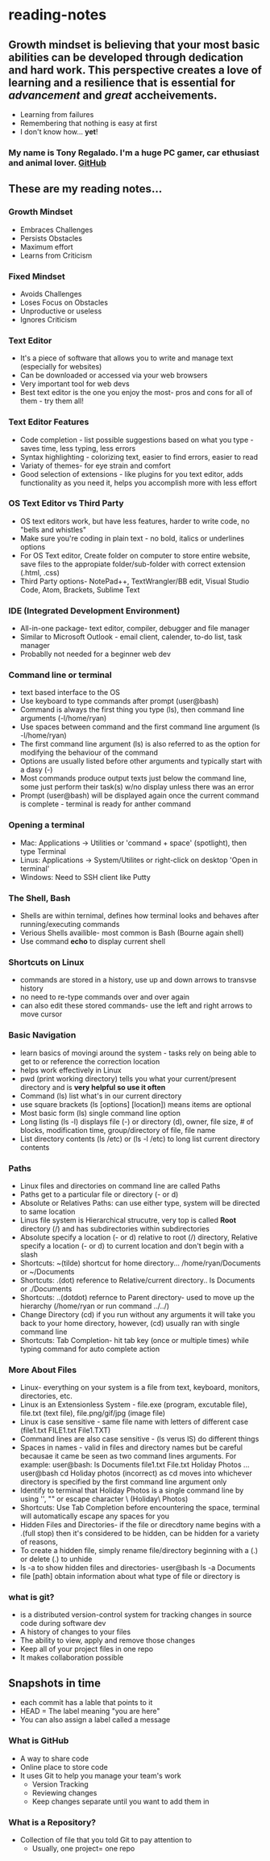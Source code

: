 # reading-notes


## Growth mindset is believing that your most basic abilities can be developed through dedication and hard work. This perspective creates a love of learning and a resilience that is essential for *advancement* and *great* accheivements. 

- Learning from failures
- Remembering that nothing is easy at first
- I don't know how... **yet**!

### My name is Tony Regalado. I'm a huge PC gamer, car ethusiast and animal lover. [GitHub](https://github.com/Edward-Regalado)

## These are my reading notes...

### Growth Mindset      
* Embraces Challenges   
* Persists Obstacles     
* Maximum effort      
* Learns from Criticism 

### Fixed Mindset
* Avoids Challenges 
* Loses Focus on Obstacles
* Unproductive or useless
* Ignores Criticism

### Text Editor 
* It's a piece of software that allows you to write and manage text (especially for websites)
* Can be downloaded or accessed via your web browsers
* Very important tool for web devs
* Best text editor is the one you enjoy the most- pros and cons for all of them - try them all!

### Text Editor Features
* Code completion - list possible suggestions based on what you type - saves time, less typing, less errors
* Syntax highlighting - colorizing text, easier to find errors, easier to read
* Variaty of themes- for eye strain and comfort 
* Good selection of extensions - like plugins for you text editor, adds functionality as you need it, helps you accomplish more with less effort

### OS Text Editor vs Third Party
* OS text editors work, but have less features, harder to write code, no "bells and whistles"
* Make sure you're coding in plain text - no bold, italics or underlines options
* For OS Text editor, Create folder on computer to store entire website, save files to the appropiate folder/sub-folder with correct extension (.html, .css)
* Third Party options- NotePad++, TextWrangler/BB edit, Visual Studio Code, Atom, Brackets, Sublime Text

### IDE (Integrated Development Environment)
* All-in-one package- text editor, compiler, debugger and file manager
* Similar to Microsoft Outlook - email client, calender, to-do list, task manager
* Probablly not needed for a beginner web dev

### Command line or terminal
* text based interface to the OS
* Use keyboard to type commands after prompt (user@bash)
* Command is always the first thing you type (ls), then command line arguments (-l/home/ryan)
* Use spaces between command and the first command line argument (ls -l/home/ryan)
* The first command line argument (ls) is also referred to as the option for modifying the behaviour of the command
* Options are usually listed before other arguments and typically start with a dasy (-)
* Most commands produce output texts just below the command line, some just perform their task(s) w/no display unless there was an error
* Prompt (user@bash) will be displayed again once the current command is complete - terminal is ready for anther command 

### Opening a terminal 
* Mac: Applications -> Utilities or 'command + space' (spotlight), then type Terminal 
* Linus: Applications -> System/Utilites or right-click on desktop 'Open in terminal'
* Windows: Need to SSH client like Putty 

### The Shell, Bash
* Shells are within ternimal, defines how terminal looks and behaves after running/executing commands
* Verious Shells availible- most common is Bash (Bourne again shell)
* Use command **echo** to display current shell

### Shortcuts on Linux
* commands are stored in a history, use up and down arrows to transvse history
* no need to re-type commands over and over again 
* can also edit these stored commands- use the left and right arrows to move cursor 

### Basic Navigation 
* learn basics of movingi around the system - tasks rely on being able to get to or reference the correction location
* helps work effectively in Linux  
* pwd (print working directory) tells you what your current/present directory and is **very helpful so use it often** 
* Command (ls) list what's in our current directory
* use square brackets (ls [options] [location]) means items are optional
* Most basic form (ls) single command line option
* Long listing (ls -l) displays file (-) or directory (d), owner, file size, # of blocks, modification time, group/directory of file, file name
* List directory contents (ls /etc) or (ls -l /etc) to long list current directory contents

### Paths 
* Linux files and directories on command line are called Paths
* Paths get to a particular file or directory (- or d)
* Absolute or Relatives Paths: can use either type, system will be directed to same location
* Linus file system is Hierarchical strucutre, very top is called **Root** directory (/) and has subdirectories within subdirectories
* Absolute specify a location (- or d) relative to root (/) directory, Relative specify a location (- or d) to current location and don't begin with a slash
* Shortcuts: ~(tilde) shortcut for home directory... /home/ryan/Documents or ~/Documents
* Shortcuts: .(dot) reference to Relative/current directory.. ls Documents or ./Documents 
* Shortcuts: ..(dotdot) refernce to Parent directory- used to move up the hierarchy (/home/ryan or run command ../../)
* Change Directory (cd) if you run without any arguments it will take you back to your home directory, however, (cd) usually ran with single command line
* Shortcuts: Tab Completion- hit tab key (once or multiple times) while typing command for auto complete action

### More About Files
* Linux- everything on your system is a file from text, keyboard, monitors, directories, etc. 
* Linux is an Extensionless System - file.exe (program, excutable file), file.txt (text file), file.png/gif/jpg (image file)
* Linux is case sensitive - same file name with letters of different case (file1.txt FILE1.txt File1.TXT)
* Command lines are also case sensitive - (ls verus lS) do different things
* Spaces in names - valid in files and directory names but be careful becausae it came be seen as two command lines arguments.
  For example: user@bash: ls Documents 
  file1.txt File.txt Holiday Photos 
  ...
  user@bash cd Holiday photos (incorrect) as cd moves into whichever directory is specified by the first command line argument only 
* Identify to terminal that Holiday Photos is a single command line by using '', "" or escape character \ (Holiday\ Photos)
* Shortcuts: Use Tab Completion before encountering the space, terminal will automatically escape any spaces for you
* Hidden Files and Directories- if the file or direcdtory name begins with a .(full stop) then it's considered to be hidden, can be hidden for a variety of       reasons, 
* To create a hidden file, simply rename file/directory beginning with a (.) or delete (.) to unhide
* ls -a to show hidden files and directories- user@bash ls -a Documents 
* file [path] obtain information about what type of file or directory is


### what is git? 
* is a distributed version-control system for tracking changes in source code during software dev
* A history of changes to your files 
* The ability to view, apply and remove those changes
* Keep all of your project files in one repo
* It makes collaboration possible
## Snapshots in time
* each commit has a lable that points to it
* HEAD = The label meaning "you are here"
* You can also assign a label called a message

### What is GitHub
* A way to share code
* Online place to store code
* It uses Git to help you manage your team's work
  * Version Tracking
  * Reviewing changes
  * Keep changes separate until you want to add them in 

### What is a Repository?
* Collection of file that you told Git to pay attention to
  * Usually, one project= one repo
  

